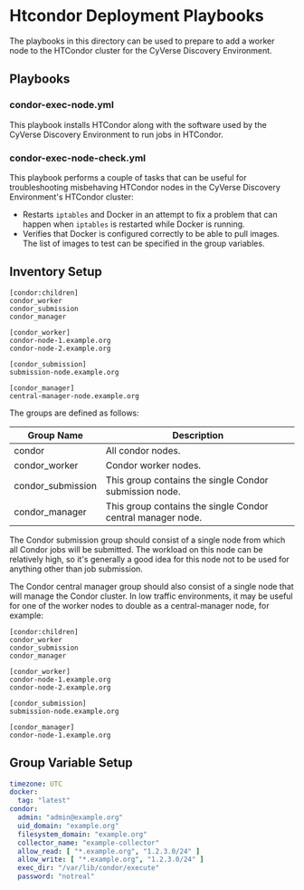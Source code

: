 # Htcondor Deployment Playbooks

The playbooks in this directory can be used to prepare to add a worker node to the HTCondor cluster for the CyVerse
Discovery Environment.

## Playbooks

### condor-exec-node.yml

This playbook installs HTCondor along with the software used by the CyVerse Discovery Environment to run jobs in
HTCondor.

### condor-exec-node-check.yml

This playbook performs a couple of tasks that can be useful for troubleshooting misbehaving HTCondor nodes in the
CyVerse Discovery Environment's HTCondor cluster:

- Restarts `iptables` and Docker in an attempt to fix a problem that can happen when `iptables` is restarted while
  Docker is running.
- Verifies that Docker is configured correctly to be able to pull images. The list of images to test can be specified in
  the group variables.

## Inventory Setup

```
[condor:children]
condor_worker
condor_submission
condor_manager

[condor_worker]
condor-node-1.example.org
condor-node-2.example.org

[condor_submission]
submission-node.example.org

[condor_manager]
central-manager-node.example.org
```

The groups are defined as follows:

| Group Name        | Description                                                 |
| ----------------- | ----------------------------------------------------------- |
| condor            | All condor nodes.                                           |
| condor_worker     | Condor worker nodes.                                        |
| condor_submission | This group contains the single Condor submission node.      |
| condor_manager    | This group contains the single Condor central manager node. |

The Condor submission group should consist of a single node from which all Condor jobs will be submitted. The workload
on this node can be relatively high, so it's generally a good idea for this node not to be used for anything other than
job submission.

The Condor central manager group should also consist of a single node that will manage the Condor cluster. In low
traffic environments, it may be useful for one of the worker nodes to double as a central-manager node, for example:

```
[condor:children]
condor_worker
condor_submission
condor_manager

[condor_worker]
condor-node-1.example.org
condor-node-2.example.org

[condor_submission]
submission-node.example.org

[condor_manager]
condor-node-1.example.org
```

## Group Variable Setup

``` yaml
timezone: UTC
docker:
  tag: "latest"
condor:
  admin: "admin@example.org"
  uid_domain: "example.org"
  filesystem_domain: "example.org"
  collector_name: "example-collector"
  allow_read: [ "*.example.org", "1.2.3.0/24" ]
  allow_write: [ "*.example.org", "1.2.3.0/24" ]
  exec_dir: "/var/lib/condor/execute"
  password: "notreal"
```
